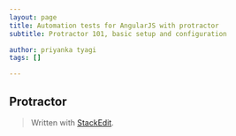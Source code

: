 ```yaml
---
layout: page
title: Automation tests for AngularJS with protractor
subtitle: Protractor 101, basic setup and configuration

author: priyanka tyagi
tags: []

---
```


## Protractor

> Written with [StackEdit](https://stackedit.io/).
<!--stackedit_data:
eyJoaXN0b3J5IjpbLTI5NTE2NTY5NiwtMTUwMzQ4NjAyOSw3Mz
A5OTgxMTYsNTgzNjA2MTM3XX0=
-->